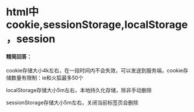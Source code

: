 # html中cookie,sessionStorage,localStorage，session

#### 精简回答：

cookie存储大小4k左右，在一段时间内不会失效，可以发送到服务端，cookie存储数量有限制：ie和火狐最多50个

localStorage存储大小5m左右，本地持久化存储，除非手动删除

sessionStorage存储大小5m左右，关闭当前标签页会删除

